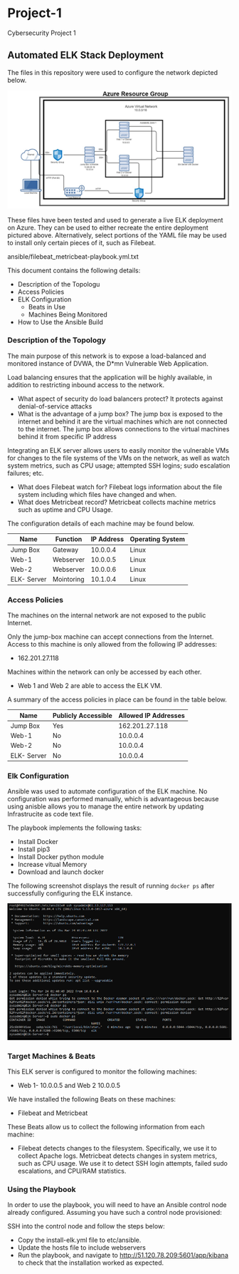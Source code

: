 # Project-1
Cybersecurity Project 1 
## Automated ELK Stack Deployment

The files in this repository were used to configure the network depicted below.

![This is an image](https://github.com/traxusb/Project-1/blob/a0649dde3179e6a6b90559d86bedc9063ec91e22/diagrams/Azure%20Resource%20Group%20.jpg)

These files have been tested and used to generate a live ELK deployment on Azure. They can be used to either recreate the entire deployment pictured above. Alternatively, select portions of the YAML file may be used to install only certain pieces of it, such as Filebeat.

ansible/filebeat_metricbeat-playbook.yml.txt

This document contains the following details:
- Description of the Topologu
- Access Policies
- ELK Configuration
  - Beats in Use
  - Machines Being Monitored
- How to Use the Ansible Build


### Description of the Topology

The main purpose of this network is to expose a load-balanced and monitored instance of DVWA, the D*mn Vulnerable Web Application.

Load balancing ensures that the application will be highly available, in addition to restricting inbound access to the network.

 - What aspect of security do load balancers protect? It protects against denial-of-service attacks
 - What is the advantage of a jump box? The jump box is exposed to the internet and behind it are the virtual machines which are not connected to the internet. The jump box allows connections to the virtual machines behind it from specific IP address

Integrating an ELK server allows users to easily monitor the vulnerable VMs for changes to the  file systems of the VMs on the network, as well as watch system metrics, such as CPU usage; attempted SSH logins; sudo escalation failures; etc.

- What does Filebeat watch for? Filebeat logs information about the file system including which files have changed and when.
- What does Metricbeat record? Metricbeat collects machine metrics such as uptime and CPU Usage.

The configuration details of each machine may be found below.


| Name        	| Function   	| IP Address 	| Operating System 	|
|-------------	|------------	|------------	|------------------	|
| Jump Box    	| Gateway    	| 10.0.0.4   	| Linux            	|
| Web-1       	| Webserver  	| 10.0.0.5   	| Linux            	|
| Web-2       	| Webserver  	| 10.0.0.6   	| Linux            	|
| ELK- Server 	| Mointoring 	| 10.1.0.4   	| Linux            	|


### Access Policies

The machines on the internal network are not exposed to the public Internet. 

Only the jump-box machine can accept connections from the Internet. Access to this machine is only allowed from the following IP addresses:
- 162.201.27.118

Machines within the network can only be accessed by each other.

- Web 1 and Web 2 are able to access the ELK VM. 

A summary of the access policies in place can be found in the table below.

| Name     | Publicly Accessible | Allowed IP Addresses |
|----------|---------------------|----------------------|
| Jump Box    	| Yes                	| 162.201.27.118       	|
| Web-1       	| No                 	| 10.0.0.4             	|
| Web-2       	| No                 	| 10.0.0.4             	|
| ELK- Server 	| No                 	| 10.0.0.4             	|


### Elk Configuration

Ansible was used to automate configuration of the ELK machine. No configuration was performed manually, which is advantageous because using anisble allows you to manage the entire network by updating Infrastrucite as code text file. 

The playbook implements the following tasks:
- Install Docker
- Install pip3
- Install Docker python module
- Increase vitual Memory
- Download and launch docker

The following screenshot displays the result of running `docker ps` after successfully configuring the ELK instance.

![This is an image](https://github.com/traxusb/Project-1/blob/5944be1fbcf42f1970ed36e0c1b4085c726f1ee6/diagrams/Docker%20Screenshot.png)


### Target Machines & Beats
This ELK server is configured to monitor the following machines:
- Web 1- 10.0.0.5  and Web 2 10.0.0.5

We have installed the following Beats on these machines:
- Filebeat and Metricbeat 

These Beats allow us to collect the following information from each machine:
- Filebeat detects changes to the filesystem. Specifically, we use it to collect Apache logs. Metricbeat detects changes in system metrics, such as CPU usage. We use it to detect SSH login attempts, failed sudo escalations, and CPU/RAM statistics.

### Using the Playbook

In order to use the playbook, you will need to have an Ansible control node already configured. Assuming you have such a control node provisioned: 

SSH into the control node and follow the steps below:
- Copy the install-elk.yml file to etc/ansible.
- Update the hosts file to include webservers
- Run the playbook, and navigate to http://51.120.78.209:5601/app/kibana to check that the installation worked as expected.
